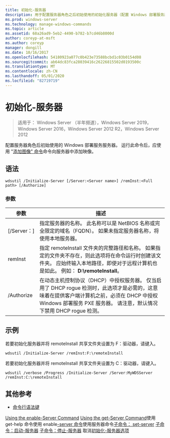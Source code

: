 ```yaml
---
title: 初始化-服务器
description: 用于配置服务器角色之后初始使用的初始化服务器（配置 Windows 部署服务服务器）的参考主题。
ms.prod: windows-server
ms.technology: manage-windows-commands
ms.topic: article
ms.assetid: 68a26ad9-5eb2-4490-b782-b7cd46b8000d
author: coreyp-at-msft
ms.author: coreyp
manager: dongill
ms.date: 10/16/2017
ms.openlocfilehash: 54180923a077c0b423e73588bcbd1c03b0154d08
ms.sourcegitcommit: ab64dc83fca28039416c26226815502d0193500c
ms.translationtype: MT
ms.contentlocale: zh-CN
ms.lasthandoff: 05/01/2020
ms.locfileid: "82719719"
---
```

# <a name="initialize-server"></a>初始化-服务器

> 适用于： Windows Server （半年频道），Windows Server 2019，Windows Server 2016，Windows Server 2012 R2，Windows Server 2012

配置服务器角色后初始使用的 Windows 部署服务服务器。 运行此命令后，应使用 "[添加图像" 命令](using-the-add-image-command.md)命令向服务器中添加映像。
## <a name="syntax"></a>语法
```
wdsutil /Initialize-Server [/Server:<Server name>] /remInst:<Full path> [/Authorize]
```
### <a name="parameters"></a>参数
|参数|描述|
|-------|--------|
|[/Server：<Server name>]|指定服务器的名称。 此名称可以是 NetBIOS 名称或完全限定的域名（FQDN）。 如果未指定服务器名称，将使用本地服务器。|
|remInst<Full path>|指定 remoteInstall 文件夹的完整路径和名称。 如果指定的文件夹不存在，则此选项将在命令运行时创建该文件夹。 应始终输入本地路径，即使对于远程计算机也是如此。 例如： **D:\remoteInstall**。|
|/Authorize|在动态主机控制协议（DHCP）中授权服务器。 仅当启用了 DHCP rogue 检测时，此选项才是必需的，这意味着在提供客户端计算机之前，必须在 DHCP 中授权 Windows 部署服务 PXE 服务器。 请注意，默认情况下禁用 DHCP rogue 检测。|
## <a name="examples"></a>示例
若要初始化服务器并将 remoteInstall 共享文件夹设置为 F：驱动器，请键入。
```
wdsutil /Initialize-Server /remInst:F:\remoteInstall
```
若要初始化服务器并将 remoteInstall 共享文件夹设置为 C：驱动器，请键入。
```
wdsutil /verbose /Progress /Initialize-Server /Server:MyWDSServer /remInst:C:\remoteInstall
```
## <a name="additional-references"></a>其他参考
- [命令行语法键](command-line-syntax-key.md)

[Using the enable-Server Command](using-the-enable-server-command.md)
[Using the get-Server Command](using-the-get-server-command.md)使用 get-help
命令使用 enable[-server 命令](using-the-disable-server-command.md)使用服务器命令[子命令： set-server](subcommand-set-server.md)
[子命令：启动-服务器](subcommand-start-server.md)
[子命令：停止-服务器](subcommand-stop-server.md)
取消[初始化-服务器选项](the-uninitialize-server-option.md)
